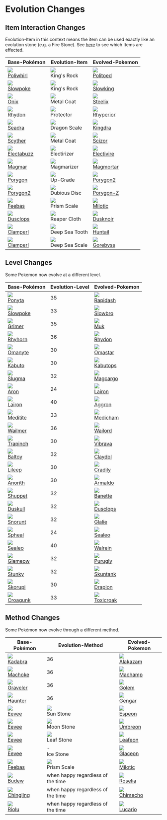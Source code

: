 # Evolution Changes

## Item Interaction Changes

Evolution-Item in this context means the item can be used exactly like an evolution stone (e.g. a Fire Stone). See [here](item_changes.md#Modified_Items) to see which Items are effected.

Base-Pokémon             | Evolution-Item                        | Evolved-Pokemon
---                      | ---                                   | ---
![][061]<br>[Poliwhirl]  | ![][kings-rock]<br>King's Rock        | ![][186]<br>[Politoed]
![][079]<br>[Slowpoke]   | ![][kings-rock]<br>King's Rock        | ![][199]<br>[Slowking]
![][095]<br>[Onix]       | ![][metal-coat]<br>Metal Coat         | ![][208]<br>[Steelix]
![][112]<br>[Rhydon]     | ![][protector]<br>Protector           | ![][464]<br>[Rhyperior]
![][117]<br>[Seadra]     | ![][dragon-scale]<br>Dragon Scale     | ![][230]<br>[Kingdra]
![][123]<br>[Scyther]    | ![][metal-coat]<br>Metal Coat         | ![][212]<br>[Scizor]
![][125]<br>[Electabuzz] | ![][electirizer]<br>Electirizer       | ![][466]<br>[Electivire]
![][126]<br>[Magmar]     | ![][magmarizer]<br>Magmarizer         | ![][467]<br>[Magmortar]
![][137]<br>[Porygon]    | ![][up-grade]<br>Up-Grade             | ![][233]<br>[Porygon2]
![][233]<br>[Porygon2]   | ![][dubious-disc]<br>Dubious Disc     | ![][474]<br>[Porygon-Z]
![][349]<br>[Feebas]     | ![][prism-scale]<br>Prism Scale       | ![][350]<br>[Milotic]
![][356]<br>[Dusclops]   | ![][reaper-cloth]<br>Reaper Cloth     | ![][477]<br>[Dusknoir]
![][366]<br>[Clamperl]   | ![][deep-sea-scale]<br>Deep Sea Tooth | ![][367]<br>[Huntail]
![][366]<br>[Clamperl]   | ![][deep-sea-tooth]<br>Deep Sea Scale | ![][368]<br>[Gorebyss]


## Level Changes

Some Pokemon now evolve at a different level.

Base-Pokémon           | Evolution-Level | Evolved-Pokemon
---                    | ---             | ---
![][077]<br>[Ponyta]   | 35              | ![][078]<br>[Rapidash]
![][079]<br>[Slowpoke] | 33              | ![][080]<br>[Slowbro]
![][088]<br>[Grimer]   | 35              | ![][089]<br>[Muk]
![][111]<br>[Rhyhorn]  | 36              | ![][112]<br>[Rhydon]
![][138]<br>[Omanyte]  | 30              | ![][139]<br>[Omastar]
![][140]<br>[Kabuto]   | 30              | ![][141]<br>[Kabutops]
![][218]<br>[Slugma]   | 32              | ![][219]<br>[Magcargo]
![][304]<br>[Aron]     | 24              | ![][305]<br>[Lairon]
![][305]<br>[Lairon]   | 40              | ![][306]<br>[Aggron]
![][307]<br>[Meditite] | 33              | ![][308]<br>[Medicham]
![][320]<br>[Wailmer]  | 36              | ![][321]<br>[Wailord]
![][328]<br>[Trapinch] | 30              | ![][329]<br>[Vibrava]
![][343]<br>[Baltoy]   | 32              | ![][344]<br>[Claydol]
![][345]<br>[Lileep]   | 30              | ![][346]<br>[Cradily]
![][347]<br>[Anorith]  | 30              | ![][348]<br>[Armaldo]
![][353]<br>[Shuppet]  | 32              | ![][354]<br>[Banette]
![][355]<br>[Duskull]  | 32              | ![][356]<br>[Dusclops]
![][361]<br>[Snorunt]  | 32              | ![][362]<br>[Glalie]
![][363]<br>[Spheal]   | 24              | ![][364]<br>[Sealeo]
![][364]<br>[Sealeo]   | 40              | ![][365]<br>[Walrein]
![][431]<br>[Glameow]  | 32              | ![][432]<br>[Purugly]
![][434]<br>[Stunky]   | 32              | ![][435]<br>[Skuntank]
![][451]<br>[Skorupi]  | 30              | ![][452]<br>[Drapion]
![][453]<br>[Croagunk] | 33              | ![][454]<br>[Toxicroak]

## Method Changes

Some Pokémon now evolve through a different method.

Base-Pokémon            | Evolution-Method                  | Evolved-Pokemon
---                     | ---                               | ---
![][064]<br>[Kadabra]   | 36                                | ![][065]<br>[Alakazam]
![][067]<br>[Machoke]   | 36                                | ![][068]<br>[Machamp]
![][075]<br>[Graveler]  | 36                                | ![][076]<br>[Golem]
![][093]<br>[Haunter]   | 36                                | ![][094]<br>[Gengar]
![][133]<br>[Eevee]     | ![][sun-stone]<br>Sun Stone       | ![][196]<br>[Espeon]
![][133]<br>[Eevee]     | ![][moon-stone]<br>Moon Stone     | ![][197]<br>[Umbreon]
![][133]<br>[Eevee]     | ![][leaf-stone]<br>Leaf Stone     | ![][470]<br>[Leafeon]
![][133]<br>[Eevee]     | -<br>Ice Stone                    | ![][471]<br>[Glaceon]
![][349]<br>[Feebas]    | ![][prism-scale]<br>Prism Scale   | ![][350]<br>[Milotic]
![][406]<br>[Budew]     | when happy regardless of the time | ![][315]<br>[Roselia]
![][433]<br>[Chingling] | when happy regardless of the time | ![][358]<br>[Chimecho]
![][447]<br>[Riolu]     | when happy regardless of the time | ![][448]<br>[Lucario]

[Poliwhirl]: ../pokemon_changes/061/
[Kadabra]: ../pokemon_changes/064/
[Alakazam]: ../pokemon_changes/065/
[Machoke]: ../pokemon_changes/067/
[Machamp]: ../pokemon_changes/068/
[Graveler]: ../pokemon_changes/075/
[Golem]: ../pokemon_changes/076/
[Ponyta]: ../pokemon_changes/077/
[Rapidash]: ../pokemon_changes/078/
[Slowpoke]: ../pokemon_changes/079/
[Slowbro]: ../pokemon_changes/080/
[Grimer]: ../pokemon_changes/088/
[Muk]: ../pokemon_changes/089/
[Haunter]: ../pokemon_changes/093/
[Gengar]: ../pokemon_changes/094/
[Onix]: ../pokemon_changes/095/
[Rhyhorn]: ../pokemon_changes/111/
[Rhydon]: ../pokemon_changes/112/
[Seadra]: ../pokemon_changes/117/
[Scyther]: ../pokemon_changes/123/
[Electabuzz]: ../pokemon_changes/125/
[Magmar]: ../pokemon_changes/126/
[Eevee]: ../pokemon_changes/133/
[Porygon]: ../pokemon_changes/137/
[Omanyte]: ../pokemon_changes/138/
[Omastar]: ../pokemon_changes/139/
[Kabuto]: ../pokemon_changes/140/
[Kabutops]: ../pokemon_changes/141/
[Politoed]: ../pokemon_changes/186/
[Espeon]: ../pokemon_changes/196/
[Umbreon]: ../pokemon_changes/197/
[Slowking]: ../pokemon_changes/199/
[Steelix]: ../pokemon_changes/208/
[Scizor]: ../pokemon_changes/212/
[Slugma]: ../pokemon_changes/218/
[Magcargo]: ../pokemon_changes/219/
[Kingdra]: ../pokemon_changes/230/
[Porygon2]: ../pokemon_changes/233/
[Aron]: ../pokemon_changes/304/
[Lairon]: ../pokemon_changes/305/
[Aggron]: ../pokemon_changes/306/
[Meditite]: ../pokemon_changes/307/
[Medicham]: ../pokemon_changes/308/
[Roselia]: ../pokemon_changes/315/
[Wailmer]: ../pokemon_changes/320/
[Wailord]: ../pokemon_changes/321/
[Trapinch]: ../pokemon_changes/328/
[Vibrava]: ../pokemon_changes/329/
[Baltoy]: ../pokemon_changes/343/
[Claydol]: ../pokemon_changes/344/
[Lileep]: ../pokemon_changes/345/
[Cradily]: ../pokemon_changes/346/
[Anorith]: ../pokemon_changes/347/
[Armaldo]: ../pokemon_changes/348/
[Feebas]: ../pokemon_changes/349/
[Milotic]: ../pokemon_changes/350/
[Shuppet]: ../pokemon_changes/353/
[Banette]: ../pokemon_changes/354/
[Duskull]: ../pokemon_changes/355/
[Dusclops]: ../pokemon_changes/356/
[Chimecho]: ../pokemon_changes/358/
[Snorunt]: ../pokemon_changes/361/
[Glalie]: ../pokemon_changes/362/
[Spheal]: ../pokemon_changes/363/
[Sealeo]: ../pokemon_changes/364/
[Walrein]: ../pokemon_changes/365/
[Clamperl]: ../pokemon_changes/366/
[Huntail]: ../pokemon_changes/367/
[Gorebyss]: ../pokemon_changes/368/
[Budew]: ../pokemon_changes/406/
[Glameow]: ../pokemon_changes/431/
[Purugly]: ../pokemon_changes/432/
[Chingling]: ../pokemon_changes/433/
[Stunky]: ../pokemon_changes/434/
[Skuntank]: ../pokemon_changes/435/
[Riolu]: ../pokemon_changes/447/
[Lucario]: ../pokemon_changes/448/
[Skorupi]: ../pokemon_changes/451/
[Drapion]: ../pokemon_changes/452/
[Croagunk]: ../pokemon_changes/453/
[Toxicroak]: ../pokemon_changes/454/
[Rhyperior]: ../pokemon_changes/464/
[Electivire]: ../pokemon_changes/466/
[Magmortar]: ../pokemon_changes/467/
[Leafeon]: ../pokemon_changes/470/
[Glaceon]: ../pokemon_changes/471/
[Porygon-Z]: ../pokemon_changes/474/
[Dusknoir]: ../pokemon_changes/477/
[deep-sea-scale]: ./img/items/deep-sea-scale.png
[deep-sea-tooth]: ./img/items/deep-sea-tooth.png
[dragon-scale]: ./img/items/dragon-scale.png
[dubious-disc]: ./img/items/dubious-disc.png
[electirizer]: ./img/items/electirizer.png
[kings-rock]: ./img/items/kings-rock.png
[leaf-stone]: ./img/items/leaf-stone.png
[magmarizer]: ./img/items/magmarizer.png
[metal-coat]: ./img/items/metal-coat.png
[moon-stone]: ./img/items/moon-stone.png
[prism-scale]: ./img/items/prism-scale.png
[protector]: ./img/items/protector.png
[reaper-cloth]: ./img/items/reaper-cloth.png
[sun-stone]: ./img/items/sun-stone.png
[up-grade]: ./img/items/up-grade.png
[061]: ./img/pokemon/061.png
[064]: ./img/pokemon/064.png
[065]: ./img/pokemon/065.png
[067]: ./img/pokemon/067.png
[068]: ./img/pokemon/068.png
[075]: ./img/pokemon/075.png
[076]: ./img/pokemon/076.png
[077]: ./img/pokemon/077.png
[078]: ./img/pokemon/078.png
[079]: ./img/pokemon/079.png
[080]: ./img/pokemon/080.png
[088]: ./img/pokemon/088.png
[089]: ./img/pokemon/089.png
[093]: ./img/pokemon/093.png
[094]: ./img/pokemon/094.png
[095]: ./img/pokemon/095.png
[111]: ./img/pokemon/111.png
[112]: ./img/pokemon/112.png
[117]: ./img/pokemon/117.png
[123]: ./img/pokemon/123.png
[125]: ./img/pokemon/125.png
[126]: ./img/pokemon/126.png
[133]: ./img/pokemon/133.png
[137]: ./img/pokemon/137.png
[138]: ./img/pokemon/138.png
[139]: ./img/pokemon/139.png
[140]: ./img/pokemon/140.png
[141]: ./img/pokemon/141.png
[186]: ./img/pokemon/186.png
[196]: ./img/pokemon/196.png
[197]: ./img/pokemon/197.png
[199]: ./img/pokemon/199.png
[208]: ./img/pokemon/208.png
[212]: ./img/pokemon/212.png
[218]: ./img/pokemon/218.png
[219]: ./img/pokemon/219.png
[230]: ./img/pokemon/230.png
[233]: ./img/pokemon/233.png
[304]: ./img/pokemon/304.png
[305]: ./img/pokemon/305.png
[306]: ./img/pokemon/306.png
[307]: ./img/pokemon/307.png
[308]: ./img/pokemon/308.png
[315]: ./img/pokemon/315.png
[320]: ./img/pokemon/320.png
[321]: ./img/pokemon/321.png
[328]: ./img/pokemon/328.png
[329]: ./img/pokemon/329.png
[343]: ./img/pokemon/343.png
[344]: ./img/pokemon/344.png
[345]: ./img/pokemon/345.png
[346]: ./img/pokemon/346.png
[347]: ./img/pokemon/347.png
[348]: ./img/pokemon/348.png
[349]: ./img/pokemon/349.png
[350]: ./img/pokemon/350.png
[353]: ./img/pokemon/353.png
[354]: ./img/pokemon/354.png
[355]: ./img/pokemon/355.png
[356]: ./img/pokemon/356.png
[358]: ./img/pokemon/358.png
[361]: ./img/pokemon/361.png
[362]: ./img/pokemon/362.png
[363]: ./img/pokemon/363.png
[364]: ./img/pokemon/364.png
[365]: ./img/pokemon/365.png
[366]: ./img/pokemon/366.png
[367]: ./img/pokemon/367.png
[368]: ./img/pokemon/368.png
[406]: ./img/pokemon/406.png
[431]: ./img/pokemon/431.png
[432]: ./img/pokemon/432.png
[433]: ./img/pokemon/433.png
[434]: ./img/pokemon/434.png
[435]: ./img/pokemon/435.png
[447]: ./img/pokemon/447.png
[448]: ./img/pokemon/448.png
[451]: ./img/pokemon/451.png
[452]: ./img/pokemon/452.png
[453]: ./img/pokemon/453.png
[454]: ./img/pokemon/454.png
[464]: ./img/pokemon/464.png
[466]: ./img/pokemon/466.png
[467]: ./img/pokemon/467.png
[470]: ./img/pokemon/470.png
[471]: ./img/pokemon/471.png
[474]: ./img/pokemon/474.png
[477]: ./img/pokemon/477.png
